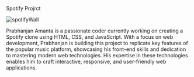 Spotify Projrct

![spotifyWall](https://github.com/user-attachments/assets/09bdef64-03f7-4ba9-8393-6413638b295c)

Prabhanjan Amanta is a passionate coder currently working on creating a Spotify clone using HTML, CSS, and JavaScript. With a focus on web development, Prabhanjan is building this project to replicate key features of the popular music platform, showcasing his front-end skills and dedication to mastering modern web technologies. His expertise in these technologies enables him to craft interactive, responsive, and user-friendly web applications.
